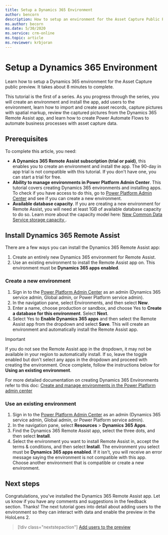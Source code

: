 ```yaml
---
title: Setup a Dynamics 365 Environment
author: bencorn
description: How to setup an environment for the Asset Capture Public Preview
ms.author: becorn
ms.date: 5/30/2020
ms.service: crm-online
ms.topic: article
ms.reviewer: krbjoran
---
```

# Setup a Dynamics 365 Environment

Learn how to setup a Dynamics 365 environment for the Asset Capture public preview. It takes about 8 minutes to complete.

This tutorial is the first of a series. As you progress through the series, you will create an environment and install the app, add users to the environment, learn how to import and create asset records, capture pictures with spatial markup, review the captured pictures from the Dynamics 365 Remote Assist app, and learn how to create Power Automate Flows to automate business processes with asset capture data.

## Prerequisites

To complete this article, you need:

- **A Dynamics 365 Remote Assist subscription (trial or paid)**, this enables you to create an environment and install the app. The 90-day in app trial is not compatible with this tutorial. If you don't have one, you can start a trial for free.
- **Ability to manage environments in Power Platform Admin Center**. This tutorial covers creating Dynamics 365 environments and installing apps. To check if you have access to do this, go to [Power Platform Admin Center](https://admin.powerplatform.com) and see if you can create a new environment.
- **Available database capacity**. If you are creating a new environment for Remote Assist, you will need at least 1GB of available database capacity to do so. Learn more about the capacity model here: [New Common Data Service storage capacity
](https://docs.microsoft.com/en-us/power-platform/admin/capacity-storage).

## Install Dynamics 365 Remote Assist

There are a few ways you can install the Dynamics 365 Remote Assist app:

1. Create an entirely new Dynamics 365 environment for Remote Assist.
2. Use an existing environment to install the Remote Assist app on. This environment must be **Dynamics 365 apps enabled**.

### Create a new environment

1. Sign in to the [Power Platform Admin Center](https://admin.powerplatform.com) as an admin (Dynamics 365 service admin, Global admin, or Power Platform service admin).
2. In the navigation pane, select Environments, and then select **New**.
3. Enter a name, choose production or sandbox, and choose Yes to **Create a database for this environment**. Select **Next**.
4. Select Yes to **Enable Dynamics 365 apps** and then select the Remote Assist app from the dropdown and select **Save**. This will create an environment and automatically install the Remote Assist app. 

> [!IMPORTANT]
> If you do not see the Remote Assist app in the dropdown, it may not be available in your region to automatically install. If so, leave the toggle enabled but don't select any apps in the dropdown and proceed with creating the environment. Once complete, follow the instructions below for **Using an existing environment**.

For more detailed documentation on creating Dynamics 365 Environments refer to this doc: [Create and manage environments in the Power Platform admin center](https://docs.microsoft.com/power-platform/admin/create-environment#create-an-environment-in-the-power-platform-admin-center)

### Use an existing environment

1. Sign in to the [Power Platform Admin Center](https://admin.powerplatform.com) as an admin (Dynamics 365 service admin, Global admin, or Power Platform service admin).
2. In the navigation pane, select **Resources** > **Dynamics 365 Apps**.
3. Find the Dynamics 365 Remote Assist app, select the three dots, and then select **Install**.
4. Select the environment you want to install Remote Assist in, accept the terms & conditions, and then select **Install**. The environment you select must be **Dynamics 365 apps enabled**. If it isn't, you will receive an error message saying the environment is not compatible with this app. Choose another environment that is compatible or create a new environment.

## Next steps

Congratulations, you've installed the Dynamics 365 Remote Assist app. Let us know if you have any comments and suggestions in the feedback section. Thanks!
The next tutorial goes into detail about adding users to the environment so they can interact with data and enable the preview in the HoloLens 2.

> [!div class="nextstepaction"]
> [Add users to the preview](./asset-capture-add-users.md)